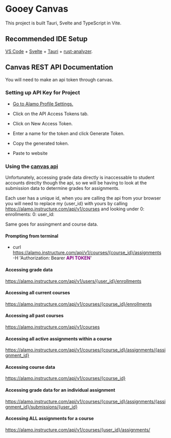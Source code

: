 # Gooey Canvas

This project is built Tauri, Svelte and TypeScript in Vite.

## Recommended IDE Setup

[VS Code](https://code.visualstudio.com/) + [Svelte](https://marketplace.visualstudio.com/items?itemName=svelte.svelte-vscode) + [Tauri](https://marketplace.visualstudio.com/items?itemName=tauri-apps.tauri-vscode) + [rust-analyzer](https://marketplace.visualstudio.com/items?itemName=rust-lang.rust-analyzer).

## Canvas REST API Documentation
You will need to make an api token through canvas.

### Setting up API Key for Project

- [Go to Alamo Profile Settings.](https://alamo.instructure.com/profile/settings)

- Click on the API Access Tokens tab.

- Click on New Access Token.

- Enter a name for the token and click Generate Token.

- Copy the generated token.

- Paste to website

### Using the [canvas api](https://canvas.instructure.com/doc/api/)
Unfortunately, accessing grade data directly is inaccessable to student accounts direclty though the api,
so we will be having to look at the submission data to determine grades for assignments.

Each user has a unique id, when you are calling the api from your browser you will need to replace
my {user_id} with yours by calling https://alamo.instructure.com/api/v1/courses and looking under 0: enrollments: 0: user_id:

Same goes for assingment and course data.


#### Prompting from terminal
- curl https://alamo.instructure.com/api/v1/courses/{course_id}/assignments \
     -H 'Authorization: Bearer <b style="color:Purple;">API TOKEN</b>'

#### Accessing grade data
https://alamo.instructure.com/api/v1/users/{user_id}/enrollments

#### Accessing all current courses
https://alamo.instructure.com/api/v1/courses/{course_id}/enrollments

#### Accessing all past courses
https://alamo.instructure.com/api/v1/courses

#### Accessing all active assignments within a course
https://alamo.instructure.com/api/v1/courses/{course_id}/assignments/{assignment_id}

#### Accessing course data 
https://alamo.instructure.com/api/v1/courses/{course_id}

#### Accessing grade data for an individual assignment
https://alamo.instructure.com/api/v1/courses/{course_id}/assignments/{assignment_id}/submissions/{user_id}

#### Accessing ALL assignments for a course
https://alamo.instructure.com/api/v1/courses/{user_id}/assignments/


